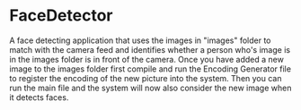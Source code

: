 # FaceDetector
A face detecting application that uses the images in "images" folder to match with the camera feed and identifies whether a person who's image is in the images folder is in front of the camera.
Once you have added a new image to the images folder first compile and run the Encoding Generator file to register the encoding of the new picture into the system.
Then you can run the main file and the system will now also consider the new image when it detects faces.
